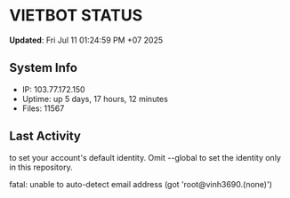 # VIETBOT STATUS
**Updated**: Fri Jul 11 01:24:59 PM +07 2025

## System Info
- IP: 103.77.172.150
- Uptime: up 5 days, 17 hours, 12 minutes
- Files: 11567

## Last Activity

to set your account's default identity.
Omit --global to set the identity only in this repository.

fatal: unable to auto-detect email address (got 'root@vinh3690.(none)')
